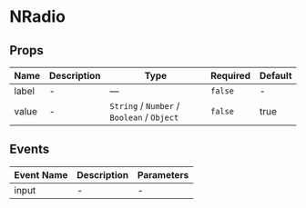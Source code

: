# NRadio

## Props

<!-- @vuese:NRadio:props:start -->
|Name|Description|Type|Required|Default|
|---|---|---|---|---|
|label|-|—|`false`|-|
|value|-|`String` /  `Number` /  `Boolean` /  `Object`|`false`|true|

<!-- @vuese:NRadio:props:end -->


## Events

<!-- @vuese:NRadio:events:start -->
|Event Name|Description|Parameters|
|---|---|---|
|input|-|-|

<!-- @vuese:NRadio:events:end -->


